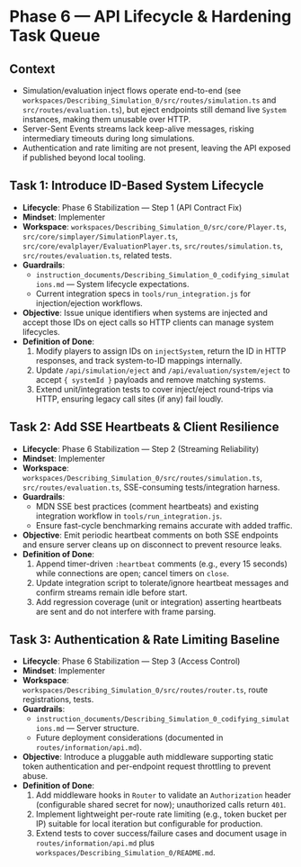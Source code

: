 # Phase 6 — API Lifecycle & Hardening Task Queue

## Context
- Simulation/evaluation inject flows operate end-to-end (see `workspaces/Describing_Simulation_0/src/routes/simulation.ts` and `src/routes/evaluation.ts`), but eject endpoints still demand live `System` instances, making them unusable over HTTP.
- Server-Sent Events streams lack keep-alive messages, risking intermediary timeouts during long simulations.
- Authentication and rate limiting are not present, leaving the API exposed if published beyond local tooling.

## Task 1: Introduce ID-Based System Lifecycle
- **Lifecycle**: Phase 6 Stabilization — Step 1 (API Contract Fix)
- **Mindset**: Implementer
- **Workspace**: `workspaces/Describing_Simulation_0/src/core/Player.ts`, `src/core/simplayer/SimulationPlayer.ts`, `src/core/evalplayer/EvaluationPlayer.ts`, `src/routes/simulation.ts`, `src/routes/evaluation.ts`, related tests.
- **Guardrails**:
  - `instruction_documents/Describing_Simulation_0_codifying_simulations.md` — System lifecycle expectations.
  - Current integration specs in `tools/run_integration.js` for injection/ejection workflows.
- **Objective**: Issue unique identifiers when systems are injected and accept those IDs on eject calls so HTTP clients can manage system lifecycles.
- **Definition of Done**:
  1. Modify players to assign IDs on `injectSystem`, return the ID in HTTP responses, and track system-to-ID mappings internally.
  2. Update `/api/simulation/eject` and `/api/evaluation/system/eject` to accept `{ systemId }` payloads and remove matching systems.
  3. Extend unit/integration tests to cover inject/eject round-trips via HTTP, ensuring legacy call sites (if any) fail loudly.

## Task 2: Add SSE Heartbeats & Client Resilience
- **Lifecycle**: Phase 6 Stabilization — Step 2 (Streaming Reliability)
- **Mindset**: Implementer
- **Workspace**: `workspaces/Describing_Simulation_0/src/routes/simulation.ts`, `src/routes/evaluation.ts`, SSE-consuming tests/integration harness.
- **Guardrails**:
  - MDN SSE best practices (comment heartbeats) and existing integration workflow in `tools/run_integration.js`.
  - Ensure fast-cycle benchmarking remains accurate with added traffic.
- **Objective**: Emit periodic heartbeat comments on both SSE endpoints and ensure server cleans up on disconnect to prevent resource leaks.
- **Definition of Done**:
  1. Append timer-driven `:heartbeat` comments (e.g., every 15 seconds) while connections are open; cancel timers on `close`.
  2. Update integration script to tolerate/ignore heartbeat messages and confirm streams remain idle before start.
  3. Add regression coverage (unit or integration) asserting heartbeats are sent and do not interfere with frame parsing.

## Task 3: Authentication & Rate Limiting Baseline
- **Lifecycle**: Phase 6 Stabilization — Step 3 (Access Control)
- **Mindset**: Implementer
- **Workspace**: `workspaces/Describing_Simulation_0/src/routes/router.ts`, route registrations, tests.
- **Guardrails**:
  - `instruction_documents/Describing_Simulation_0_codifying_simulations.md` — Server structure.
  - Future deployment considerations (documented in `routes/information/api.md`).
- **Objective**: Introduce a pluggable auth middleware supporting static token authentication and per-endpoint request throttling to prevent abuse.
- **Definition of Done**:
  1. Add middleware hooks in `Router` to validate an `Authorization` header (configurable shared secret for now); unauthorized calls return `401`.
  2. Implement lightweight per-route rate limiting (e.g., token bucket per IP) suitable for local iteration but configurable for production.
  3. Extend tests to cover success/failure cases and document usage in `routes/information/api.md` plus `workspaces/Describing_Simulation_0/README.md`.
